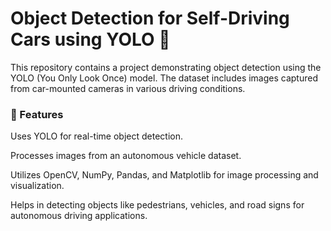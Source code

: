 # Object Detection for Self-Driving Cars using YOLO 🚗

This repository contains a project demonstrating object detection using the YOLO (You Only Look Once) model. The dataset includes images captured from car-mounted cameras in various driving conditions.

### 📌 Features

Uses YOLO for real-time object detection.

Processes images from an autonomous vehicle dataset.

Utilizes OpenCV, NumPy, Pandas, and Matplotlib for image processing and visualization.

Helps in detecting objects like pedestrians, vehicles, and road signs for autonomous driving applications.

